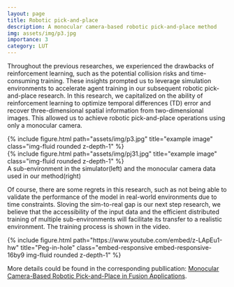 ```yaml
---
layout: page
title: Robotic pick-and-place
description: A monocular camera-based robotic pick-and-place method
img: assets/img/p3.jpg
importance: 3
category: LUT
---
```




Throughout the previous researches, we experienced the drawbacks of reinforcement learning, such as the potential collision risks and time-consuming training. These insights prompted us to leverage simulation environments to accelerate agent training in our subsequent robotic pick-and-place research. In this research, we capitalized on the ability of reinforcement learning to optimize temporal differences (TD) error and recover three-dimensional spatial information from two-dimensional images. This allowed us to achieve robotic pick-and-place operations using only a monocular camera. 

<div class="row">
    <div class="col-sm-6 mt-3 mt-md-0">
        {% include figure.html path="assets/img/p3.jpg" title="example image" class="img-fluid rounded z-depth-1" %}
    </div>
    <div class="col-sm-5 mt-3 mt-md-0">
        {% include figure.html path="assets/img/pj31.jpg" title="example image" class="img-fluid rounded z-depth-1" %}
    </div>
</div>
<div class="caption">
    A sub-environment in the simulator(left) and the monocular camera data used in our method(right)
</div>

Of course, there are some regrets in this research, such as not being able to validate the performance of the model in real-world environments due to time constraints. Sloving the sim-to-real gap is our next step research, we believe that the accessibility of the input data and the efficient distributed training of multiple sub-environments will facilitate its transfer to a realistic environment. The training process is shown in the video.

<div class="row justify-content-sm-center">
    <div class="col-10">
        {% include figure.html path="https://www.youtube.com/embed/z-LApEu1-hw" title="Peg-in-hole" class="embed-responsive embed-responsive-16by9 img-fluid rounded z-depth-1" %}
    </div>
</div>

More details could be found in the corresponding publlication: [Monocular Camera-Based Robotic Pick-and-Place in Fusion Applications](https://www.mdpi.com/2076-3417/13/7/4487).